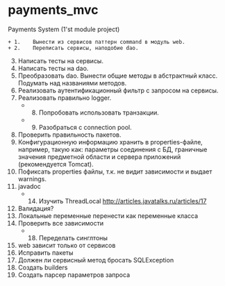 # payments_mvc
Payments System (1'st module project)

    + 1.	Вынести из сервисов паттерн command в модуль web.
    + 2.	Переписать сервисы, наподобие dao.
3.	Написать тесты на сервисы.
4.	Написать тесты на dao.
5.	Преобразовать dao. Вынести общие методы в абстрактный класс. Подумать над названиями методов.
6.	Реализовать аутентификационный фильтр с запросом на сервисы.
7.	Реализовать правильно logger.
    + 8.	Попробовать использовать транзакции.
    + 9.	Разобраться с connection pool.
10.	Проверить правильность пакетов.
11.	Конфигурационную информацию хранить в properties-файле, например, такую как: параметры соединения с БД, граничные значения предметной области и сервера приложений (рекомендуется Tomcat).
12. Пофиксать properties файлы, т.к. не видит зависимости и выдает warnings.
13.	javadoc
    + 14. Изучить ThreadLocal http://articles.javatalks.ru/articles/17
15. Валидация?
16. Локальные переменные перенести как переменные класса
17. Проверить все зависимости
    + 18. Переделать синглтоны
19. web зависит только от сервисов
20. Исправить пакеты
21. Должен ли сервисный метод бросать SQLException
22. Создать builders
23. Создать парсер параметров запроса
